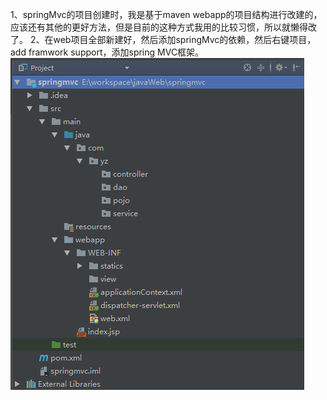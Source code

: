 1、springMvc的项目创建时，我是基于maven webapp的项目结构进行改建的，应该还有其他的更好方法，但是目前的这种方式我用的比较习惯，所以就懒得改了。
2、在web项目全部新建好，然后添加springMvc的依赖，然后右键项目，add framwork support，添加spring MVC框架。
![avatar](https://github.com/wldld/workSetting/blob/master/springMvc%E9%A1%B9%E7%9B%AE%E7%BB%93%E6%9E%84.jpg)
